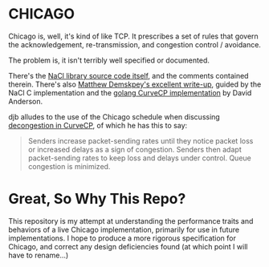 CHICAGO
=======

Chicago is, well, it's kind of like TCP.  It prescribes a set of
rules that govern the acknowledgement, re-transmission, and
congestion control / avoidance.

The problem is, it isn't terribly well specified or documented.

There's the [NaCl library source code itself][nacl], and the
comments contained therein.  There's also [Matthew Demskpey's
excellent write-up][demps], guided by the NaCl C implementation
and the [golang CurveCP implementation][go1] by David Anderson.

djb alludes to the use of the Chicago schedule when discussing
[decongestion in CurveCP][curved], of which he has this to say:

> Senders increase packet-sending rates until they notice packet
> loss or increased delays as a sign of congestion. Senders then
> adapt packet-sending rates to keep loss and delays under control.
> Queue congestion is minimized.

Great, So Why This Repo?
========================

This repository is my attempt at understanding the performance
traits and behaviors of a live Chicago implementation, primarily
for use in future implementations.  I hope to produce a more
rigorous specification for Chicago, and correct any design
deficiencies found (at which point I will have to rename...)

[nacl]:   https://hyperelliptic.org/nacl/nacl-20110221.tar.bz2
[demps]:  http://shinobi.dempsky.org/~matthew/curvecp/chicago.html
[go1]:    https://code.google.com/archive/p/curvecp
[curved]: http://curvecp.org/decongestion.html
